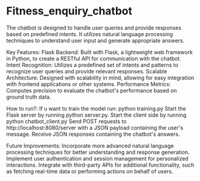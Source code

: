 # Fitness_enquiry_chatbot
The chatbot is designed to handle user queries and provide responses based on predefined intents. It utilizes natural language processing techniques to understand user input and generate appropriate answers.

Key Features:
Flask Backend: Built with Flask, a lightweight web framework in Python, to create a RESTful API for communication with the chatbot.
Intent Recognition: Utilizes a predefined set of intents and patterns to recognize user queries and provide relevant responses.
Scalable Architecture: Designed with scalability in mind, allowing for easy integration with frontend applications or other systems.
Performance Metrics: Computes precision to evaluate the chatbot's performance based on ground truth data.

How to run?:
If u want to train the model run: python training.py
Start the Flask server by running python server.py.
Start the client side by running python chatbot_client.py
Send POST requests to http://localhost:8080/server with a JSON payload containing the user's message.
Receive JSON responses containing the chatbot's answers.

Future Improvements:
Incorporate more advanced natural language processing techniques for better understanding and response generation.
Implement user authentication and session management for personalized interactions.
Integrate with third-party APIs for additional functionality, such as fetching real-time data or performing actions on behalf of users.
